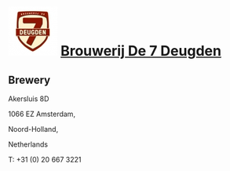 # ![icon](../../../icons/Brouwerij_De_7_Deugden.jpeg) [Brouwerij De 7 Deugden](https://untappd.com/brouwerijDe7Deugden)

## Brewery

Akersluis 8D

1066 EZ Amsterdam,

Noord-Holland,

Netherlands

T: +31 (0) 20 667 3221
